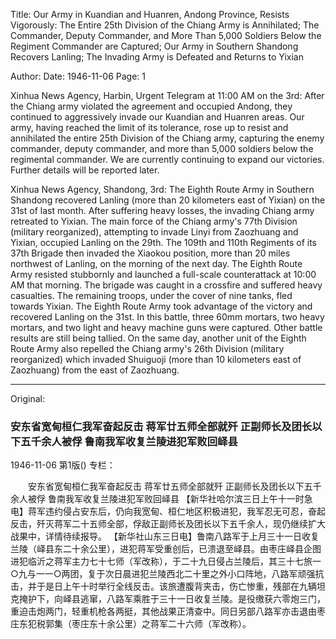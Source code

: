 Title: Our Army in Kuandian and Huanren, Andong Province, Resists Vigorously: The Entire 25th Division of the Chiang Army is Annihilated; The Commander, Deputy Commander, and More Than 5,000 Soldiers Below the Regiment Commander are Captured; Our Army in Southern Shandong Recovers Lanling; The Invading Army is Defeated and Returns to Yixian

Author:
Date: 1946-11-06
Page: 1

Xinhua News Agency, Harbin, Urgent Telegram at 11:00 AM on the 3rd: After the Chiang army violated the agreement and occupied Andong, they continued to aggressively invade our Kuandian and Huanren areas. Our army, having reached the limit of its tolerance, rose up to resist and annihilated the entire 25th Division of the Chiang army, capturing the enemy commander, deputy commander, and more than 5,000 soldiers below the regimental commander. We are currently continuing to expand our victories. Further details will be reported later.

Xinhua News Agency, Shandong, 3rd: The Eighth Route Army in Southern Shandong recovered Lanling (more than 20 kilometers east of Yixian) on the 31st of last month. After suffering heavy losses, the invading Chiang army retreated to Yixian. The main force of the Chiang army's 77th Division (military reorganized), attempting to invade Linyi from Zaozhuang and Yixian, occupied Lanling on the 29th. The 109th and 110th Regiments of its 37th Brigade then invaded the Xiaokou position, more than 20 miles northwest of Lanling, on the morning of the next day. The Eighth Route Army resisted stubbornly and launched a full-scale counterattack at 10:00 AM that morning. The brigade was caught in a crossfire and suffered heavy casualties. The remaining troops, under the cover of nine tanks, fled towards Yixian. The Eighth Route Army took advantage of the victory and recovered Lanling on the 31st. In this battle, three 60mm mortars, two heavy mortars, and two light and heavy machine guns were captured. Other battle results are still being tallied. On the same day, another unit of the Eighth Route Army also repelled the Chiang army's 26th Division (military reorganized) which invaded Shuiguoji (more than 10 kilometers east of Zaozhuang) from the east of Zaozhuang.



<hr /> 

Original: 


### 安东省宽甸桓仁我军奋起反击  蒋军廿五师全部就歼  正副师长及团长以下五千余人被俘  鲁南我军收复兰陵进犯军败回峄县

1946-11-06
第1版()
专栏：

　　安东省宽甸桓仁我军奋起反击
    蒋军廿五师全部就歼
    正副师长及团长以下五千余人被俘
    鲁南我军收复兰陵进犯军败回峄县
    【新华社哈尔滨三日上午十一时急电】蒋军违约侵占安东后，仍向我宽甸、桓仁地区积极进犯，我军忍无可忍，奋起反击，歼灭蒋军二十五师全部，俘敌正副师长及团长以下五千余人，现仍继续扩大战果中，详情待续报导。
    【新华社山东三日电】鲁南八路军于上月三十一日收复兰陵（峄县东二十余公里），进犯蒋军受重创后，已溃退至峄县。由枣庄峄县企图进犯临沂之蒋军主力七十七师（军改称），于二十九日侵占兰陵后，其三十七旅一○九与一一○两团，复于次日晨进犯兰陵西北二十里之外小口阵地，八路军顽强抗击，并于是日上午十时举行全线反击。该旅遭腹背夹击，伤亡惨重，残部在九辆坦克掩护下，向峄县逃窜，八路军乘胜于三十一日收复兰陵。是役缴获六零炮三门，重迫击炮两门，轻重机枪各两挺，其他战果正清查中。同日另部八路军亦击退由枣庄东犯税郭集（枣庄东十余公里）之蒋军二十六师（军改称）。
